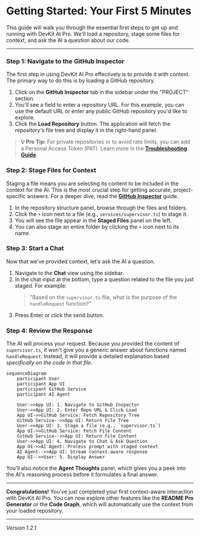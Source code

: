 # Getting Started: Your First 5 Minutes

This guide will walk you through the essential first steps to get up and running with DevKit AI Pro. We'll load a repository, stage some files for context, and ask the AI a question about our code.

---

### Step 1: Navigate to the GitHub Inspector

The first step in using DevKit AI Pro effectively is to provide it with context. The primary way to do this is by loading a GitHub repository.

1.  Click on the **GitHub Inspector** tab in the sidebar under the "PROJECT" section.
2.  You'll see a field to enter a repository URL. For this example, you can use the default URL or enter any public GitHub repository you'd like to explore.
3.  Click the **Load Repository** button. The application will fetch the repository's file tree and display it in the right-hand panel.

> **💡 Pro Tip:** For private repositories or to avoid rate limits, you can add a Personal Access Token (PAT). Learn more in the [**Troubleshooting Guide**](./11-troubleshooting.md).

### Step 2: Stage Files for Context

Staging a file means you are selecting its content to be included in the context for the AI. This is the most crucial step for getting accurate, project-specific answers. For a deeper dive, read the [**GitHub Inspector**](./05-github-inspector.md) guide.

1.  In the repository structure panel, browse through the files and folders.
2.  Click the `+` icon next to a file (e.g., `services/supervisor.ts`) to stage it.
3.  You will see the file appear in the **Staged Files** panel on the left.
4.  You can also stage an entire folder by clicking the `+` icon next to its name.

### Step 3: Start a Chat

Now that we've provided context, let's ask the AI a question.

1.  Navigate to the **Chat** view using the sidebar.
2.  In the chat input at the bottom, type a question related to the file you just staged. For example:
    > "Based on the `supervisor.ts` file, what is the purpose of the `handleRequest` function?"
3.  Press Enter or click the send button.

### Step 4: Review the Response

The AI will process your request. Because you provided the content of `supervisor.ts`, it won't give you a generic answer about functions named `handleRequest`. Instead, it will provide a detailed explanation based *specifically on the code in that file*.

```mermaid
sequenceDiagram
    participant User
    participant App UI
    participant GitHub Service
    participant AI Agent

    User->>App UI: 1. Navigate to GitHub Inspector
    User->>App UI: 2. Enter Repo URL & Click Load
    App UI->>GitHub Service: Fetch Repository Tree
    GitHub Service-->>App UI: Return File Tree
    User->>App UI: 3. Stage a file (e.g., `supervisor.ts`)
    App UI->>GitHub Service: Fetch File Content
    GitHub Service-->>App UI: Return File Content
    User->>App UI: 4. Navigate to Chat & Ask Question
    App UI->>AI Agent: Process prompt with staged context
    AI Agent-->>App UI: Stream context-aware response
    App UI-->>User: 5. Display Answer
```

You'll also notice the **Agent Thoughts** panel, which gives you a peek into the AI's reasoning process before it formulates a final answer.

---

**Congratulations!** You've just completed your first context-aware interaction with DevKit AI Pro. You can now explore other features like the **README Pro Generator** or the **Code Graph**, which will automatically use the context from your loaded repository.

---
*Version 1.2.1*